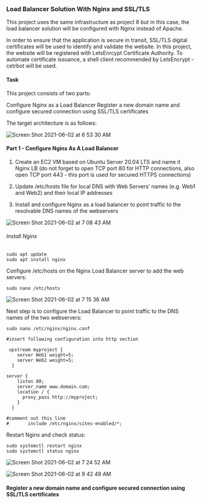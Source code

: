 
### Load Balancer Solution With Nginx and SSL/TLS

This project uses the same infrastructure as project 8 but in this case, the load balancer solution will be configured with Nginx instead of Apache. 

In order to ensure that the application is secure in transit, SSL/TLS digital certificates will be used to identify and validate the website. In this project, the website will be registered with LetsEnrcypt Certificate Authority. To automate certificate issuance, a shell client recommended by LetsEncrypt - cetrbot will be used. 


#### Task

This project consists of two parts:

Configure Nginx as a Load Balancer
Register a new domain name and configure secured connection using SSL/TLS certificates

The target architecture is as follows:


![Screen Shot 2021-06-02 at 6 53 30 AM](https://user-images.githubusercontent.com/44268796/120468457-40bf5800-c36f-11eb-8c2a-e49de6e84ae8.png)


#### Part 1 - Configure Nginx As A Load Balancer

1. Create an EC2 VM based on Ubuntu Server 20.04 LTS and name it Nginx LB (do not forget to open TCP port 80 for HTTP connections, also open TCP port 443 - this port is used for secured HTTPS connections)

2. Update /etc/hosts file for local DNS with Web Servers’ names (e.g. Web1 and Web2) and their local IP addresses

3. Install and configure Nginx as a load balancer to point traffic to the resolvable DNS names of the webservers



![Screen Shot 2021-06-02 at 7 08 43 AM](https://user-images.githubusercontent.com/44268796/120470309-60f01680-c371-11eb-90c1-a668cca99f8b.png)


###### Install Nginx

```
sudo apt update
sudo apt install nginx
```


Configure /etc/hosts on the Nginx Load Balancer server to add the web servers:
```
sudo nano /etc/hosts
```

![Screen Shot 2021-06-02 at 7 15 36 AM](https://user-images.githubusercontent.com/44268796/120471201-6c900d00-c372-11eb-9e37-4ffabd12ee08.png)

Next step is to configure the Load Balancer to point traffic to the DNS names of the two webservers:


```
sudo nano /etc/nginx/nginx.conf

#insert following configuration into http section

 upstream myproject {
    server Web1 weight=5;
    server Web2 weight=5;
  }

server {
    listen 80;
    server_name www.domain.com;
    location / {
      proxy_pass http://myproject;
    }
  }

#comment out this line
#       include /etc/nginx/sites-enabled/*;
```
Restart Nginx and check status:
```
sudo systemctl restart nginx
sudo systemctl status nginx
```


![Screen Shot 2021-06-02 at 7 24 52 AM](https://user-images.githubusercontent.com/44268796/120472236-a1e92a80-c373-11eb-9a6d-65124ea928e0.png)


![Screen Shot 2021-06-02 at 9 42 49 AM](https://user-images.githubusercontent.com/44268796/120491021-e6ca8c80-c386-11eb-9f85-31eea733a6aa.png)


#### Register a new domain name and configure secured connection using SSL/TLS certificates
























